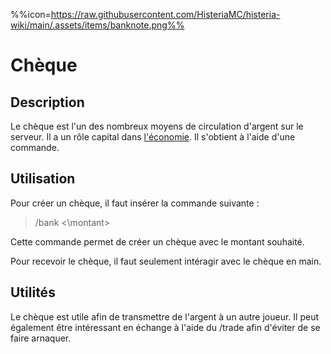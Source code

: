 %%icon=https://raw.githubusercontent.com/HisteriaMC/histeria-wiki/main/.assets/items/banknote.png%%

# Chèque 

## Description 
Le chèque est l'un des nombreux moyens de circulation d'argent sur le serveur. Il a un rôle capital dans [l'économie](https://histeria.fr/wiki/commandes/commandes-économiques). Il s'obtient à l'aide d'une commande.

## Utilisation 

Pour créer un chèque, il faut insérer la commande suivante :
>/bank <\montant\> 

Cette commande permet de créer un chèque avec le montant souhaité.

Pour recevoir le chèque, il faut seulement intéragir avec le chèque en main.

## Utilités
Le chèque est utile afin de transmettre de l'argent à un autre joueur. 
Il peut également être intéressant en échange à l'aide du /trade afin d'éviter de se faire arnaquer.
